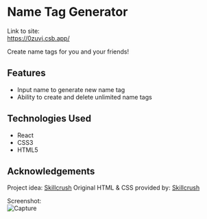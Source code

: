 # Name Tag Generator

Link to site:<br>
https://0zuvj.csb.app/

Create name tags for you and your friends!

## Features

- Input name to generate new name tag
- Ability to create and delete unlimited name tags

## Technologies Used

- React
- CSS3
- HTML5

## Acknowledgements

Project idea: [Skillcrush](https://skillcrush.com)
Original HTML & CSS provided by: [Skillcrush](https://skillcrush.com)

Screenshot:<br>
![Capture](https://github.com/NP558565/my-projects-portfolio/assets/76566329/5462e830-b744-4f0c-9ec8-a5aac559c308)
